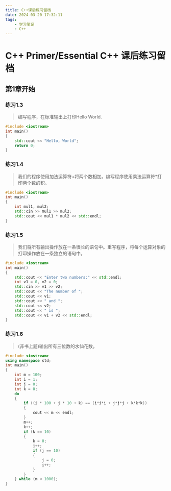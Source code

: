 ```yaml
---
title: C++课后练习留档
date: 2024-03-20 17:32:11
tags:
	- 学习笔记
	- C++
---
```

# C++ Primer/Essential C++ 课后练习留档
## 第1章开始
### 练习1.3
> 编写程序，在标准输出上打印Hello World.
```CPP
#include <iostream>
int main()
{
	std::cout << "Hello, World";
	return 0;
}
```


### 练习1.4
> 我们的程序使用加法运算符+将两个数相加。编写程序使用乘法运算符*打印两个数的积。
```cpp
#include <iostream>
int main()
{
	int mul1, mul2;
	std::cin >> mul1 >> mul2;
	std::cout << mul1 * mul2 << std::endl;
}
```


### 练习1.5
> 我们将所有输出操作放在一条很长的语句中。重写程序，将每个运算对象的打印操作放在一条独立的语句中。
```cpp
#include <iostream>
int main()
{
	std::cout << "Enter two numbers:" << std::endl;
	int v1 = 0, v2 = 0;
	std::cin >> v1 >> v2;
	std::cout << "The number of ";
	std::cout << v1;
	std::cout << " and ";
	std::cout << v2;
	std::cout << " is ";
	std::cout << v1 + v2 << std::endl;
}
```


### 练习1.6
> (非书上题)输出所有三位数的水仙花数。
```cpp
#include <iostream>
using namespace std;
int main()
{
	int m = 100;
	int i = 1;
	int j = 0;
	int k = 0;
	do
	{
		if ((i * 100 + j * 10 + k) == (i*i*i + j*j*j + k*k*k))
		{
			cout << m << endl;
		}
		m++;
		k++;
		if (k == 10)
		{
			k = 0;
			j++;
			if (j == 10)
			{
				j = 0;
				i++;
			}
		}
	} while (m < 1000);
}
```